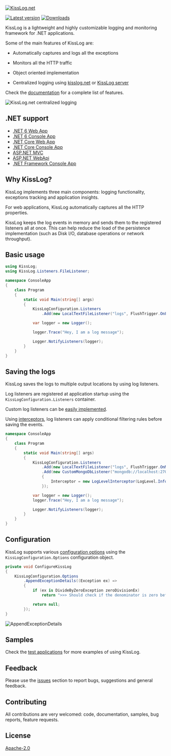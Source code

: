 [![KissLog.net](https://kisslog.net/cdn/KissLog/logos/kisslog-logo-64.png)](https://kisslog.net/)

[![Latest version](https://img.shields.io/nuget/v/KissLog.svg?style=flat-square&label=KissLog)](https://www.nuget.org/packages?q=kisslog) [![Downloads](https://img.shields.io/nuget/dt/KissLog.svg?style=flat-square&label=Downloads)](https://www.nuget.org/packages?q=kisslog)

KissLog is a lightweight and highly customizable logging and monitoring framework for .NET applications.

Some of the main features of KissLog are:

- Automatically captures and logs all the exceptions

- Monitors all the HTTP traffic

- Object oriented implementation

- Centralized logging using [kisslog.net](https://kisslog.net) or [KissLog server](https://github.com/KissLog-net/KissLog-server)

Check the [documentation](https://kisslog.net/Docs/SDK.index.html) for a complete list of features.

![KissLog.net centralized logging](https://user-images.githubusercontent.com/39127098/221180824-f132600a-f846-4319-8f7d-13e317c66433.png)

## .NET support

- [.NET 6 Web App](https://kisslog.net/Docs/SDK.install-instructions.dotnet6-webApp.html)
- [.NET 6 Console App](https://kisslog.net/Docs/SDK.install-instructions.dotnet6-consoleApp.html)
- [.NET Core Web App](https://kisslog.net/Docs/SDK.install-instructions.netcore-webApp.html)
- [.NET Core Console App](https://kisslog.net/Docs/SDK.install-instructions.netcore-consoleApp.html)
- [ASP.NET MVC](https://kisslog.net/Docs/SDK.install-instructions.aspnet-mvc.html)
- [ASP.NET WebApi](https://kisslog.net/Docs/SDK.install-instructions.aspnet-webapi.html)
- [.NET Framework Console App](https://kisslog.net/Docs/SDK.install-instructions.netframework-consoleApp.html)

## Why KissLog?

KissLog implements three main components: logging functionality, exceptions tracking and application insights.

For web applications, KissLog automatically captures all the HTTP properties.

KissLog keeps the log events in memory and sends them to the registered listeners all at once. This can help reduce the load of the persistence implementation (such as Disk I/O, database operations or network throughput).

## Basic usage

```csharp
using KissLog;
using KissLog.Listeners.FileListener;

namespace ConsoleApp
{
    class Program
    {
        static void Main(string[] args)
        {
            KissLogConfiguration.Listeners
                .Add(new LocalTextFileListener("logs", FlushTrigger.OnFlush));

            var logger = new Logger();

            logger.Trace("Hey, I am a log message");

            Logger.NotifyListeners(logger);
        }
    }
}
```

## Saving the logs

KissLog saves the logs to multiple output locations by using log listeners.

Log listeners are registered at application startup using the `KissLogConfiguration.Listeners` container.

Custom log listeners can be [easily implemented](https://kisslog.net/Docs/SDK.examples.MongoDB-listener.html).

Using [interceptors](https://kisslog.net/Docs/SDK.advanced.Filtering-the-logs.html), log listeners can apply conditional filtering rules before saving the events.

```csharp
namespace ConsoleApp
{
    class Program
    {
        static void Main(string[] args)
        {
            KissLogConfiguration.Listeners
                .Add(new LocalTextFileListener("logs", FlushTrigger.OnMessage))
                .Add(new CustomMongoDbListener("mongodb://localhost:27017", "Logs")
                {
                    Interceptor = new LogLevelInterceptor(LogLevel.Information)
                });

            var logger = new Logger();
            logger.Trace("Hey, I am a log message");

            Logger.NotifyListeners(logger);
        }
    }
}
```

## Configuration

KissLog supports various [configuration options](https://kisslog.net/Docs/SDK.using-kisslog.Configuration.html) using the ``KissLogConfiguration.Options`` configuration object.

```csharp
private void ConfigureKissLog
{
    KissLogConfiguration.Options
        .AppendExceptionDetails((Exception ex) =>
        {
            if (ex is DivideByZeroException zeroDivisionEx)
                return ">>> Should check if the denominator is zero before dividing";

            return null;
        });
}
```

![AppendExceptionDetails](https://raw.githubusercontent.com/wiki/KissLog-net/KissLog.Sdk/images/AppendExceptionDetails.png)

## Samples

Check the [test applications](https://github.com/KissLog-net/KissLog.Sdk/tree/master/testApps) for more examples of using KissLog.

## Feedback

Please use the [issues](https://github.com/KissLog-net/KissLog.Sdk/issues) section to report bugs, suggestions and general feedback.

## Contributing

All contributions are very welcomed: code, documentation, samples, bug reports, feature requests.

## License

[Apache-2.0](LICENSE.md)

